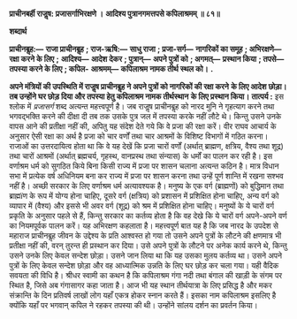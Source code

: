 **प्राचीनबर्ही राजॢष: प्रजासर्गाभिरक्षणे ।** **आदिश्य पुत्रानगमत्तपसे कपिलाश्रमम् ॥ ८१॥** 

**शब्दार्थ** 

**प्राचीनबॢह:—** **राजा प्राचीनबॢह** **; राज-ऋषि:—** **साधु राजा** **; प्रजा-सर्ग—** **नागरिकों का समूह** **; अभिरक्षणे—** **रक्षा करने के लिए** **;** **आदिश्य—** **आदेश देकर** **; पुत्रान्—** **अपने पुत्रों को** **; अगमत्—** **प्रस्थान किया** **; तपसे—** **तपस्या करने के लिए** **; कपिल-** **आश्रमम्—** **कपिलाश्रम नामक तीर्थ स्थल को।** **.** 

**अपने मंत्रियों की उपस्थिति में राजॢष प्राचीनबॢह ने अपने पुत्रों को नागरिकों की रक्षा करने** **के लिए आदेश छोड़ा। तब उन्होंने घर छोड़ दिया और तपस्या हेतु कपिलाश्रम नामक तीर्थस्थान** **के लिए प्रस्थान किया।** **तात्पर्य :** इस श्लोक में *प्रजासर्ग* शब्द अत्यन्त महत्त्वपूर्ण है। जब राजॢष प्राचीनबॢह को नारद मुनि ने गृहत्याग करने तथा भगवद्भक्ति करने की दीक्षा दी तब तक उसके पुत्र जल में तपस्या करके नहीं लौटे थे। किन्तु उसने उनके वापस आने की प्रतीक्षा नहीं की, अपितु यह संदेश देते गये कि वे प्रजा की रक्षा करें। वीर राघव आचार्य के अनुसार ऐसी रक्षा का अर्थ है प्रजा को चार वर्णों तथा चार आश्रमों के विशिष्ट विभागों में गठित करना। राजाओं का उत्तरदायित्व होता था कि वे यह देखें कि प्रजा चारों वर्णों (अर्थात् ब्राह्मण, क्षत्रिय, वैश्य तथा शूद्र) तथा चारों आश्रमों (अर्थात् ब्रह्मचर्य, गृहस्थ, वानप्रस्थ तथा संन्यास) के धर्मों का पालन कर रही है। इस वर्णाश्रम धर्म को सुगठित किये बिना किसी राज्य में प्रजा पर शासन चलाना अत्यन्त कठिन है। मात्र विधान सभा में प्रत्येक वर्ष अधिनियम बना कर राज्य में प्रजा पर शासन करना तथा उन्हें पूर्ण शान्ति में रखना सश्भव नहीं है। अच्छी सरकार के लिए वर्णाश्रम धर्म अत्यावश्यक है। मनुष्य के एक वर्ग (ब्राह्मणों) को बुद्धिमान तथा ब्राह्मïण के रूप में योग्य होना चाहिए, दूसरे वर्ग (क्षत्रिय) को प्रशासन में प्रशिक्षित होना चाहिए, अन्य वर्ग को व्यापार में (वैश्य) और इससे भी अवर वर्ग (शूद्र) को श्रम में प्रशिक्षित होना चाहिए। मनुष्यों के ये चारों वर्ग प्रकृति के अनुसार पहले से हैं, किन्तु सरकार का कर्तव्य होता है कि वह देखे कि ये चारों वर्ग अपने-अपने वर्ण का नियमपूर्वक पालन करें। यह अभिरक्षण कहलाता है। महत्त्वपूर्ण बात यह है कि जब नारद के उपदेश से महाराज प्राचीनबॢह जीवन के उद्देश्य के प्रति आश्वस्त हो गया तो उसने अपने पुत्रों के लौटने की क्षणमात्र भी प्रतीक्षा नहीं की, वरन् तुरन्त ही प्रस्थान कर दिया। उसे अपने पुत्रों के लौटने पर अनेक कार्य करने थे, किन्तु उसने उनके लिए केवल सन्देश छोड़ा। उसने जान लिया था कि यह उसका मुलय कर्तव्य था। उसने अपने पुत्रों के लिए केवल सन्देश छोड़ा और वह आध्यात्मिक उन्नति के लिए घर छोड़ कर चला गया। यही वैदिक सवयता की विधि है। श्रीधर स्वामी का कथन है कि कपिलाश्रम गंगा नदी तथा बंगाल की खाड़ी के संगम पर स्थित है, जिसे अब गंगासागर कहा जाता है। आज भी यह स्थान तीर्थयात्रा के लिए प्रसिद्ध है और मकर संक्रान्ति के दिन प्रतिवर्ष लाखों लोग यहाँ एकत्र होकर स्नान करते हैं। इसका नाम कपिलाश्रम इसलिए है क्योंकि यहाँ पर भगवान् कपिल ने रहकर तपस्या की थी। उन्होंने सांलय दर्शन का प्रवर्तन किया।  